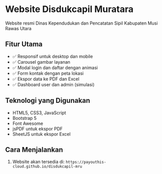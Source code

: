 # Website Disdukcapil Muratara

Website resmi Dinas Kependudukan dan Pencatatan Sipil Kabupaten Musi Rawas Utara

## Fitur Utama

- ✅ Responsif untuk desktop dan mobile
- ✅ Carousel gambar layanan
- ✅ Modal login dan daftar dengan animasi
- ✅ Form kontak dengan peta lokasi
- ✅ Ekspor data ke PDF dan Excel
- ✅ Dashboard user dan admin (simulasi)

## Teknologi yang Digunakan

- HTML5, CSS3, JavaScript
- Bootstrap 5
- Font Awesome
- jsPDF untuk ekspor PDF
- SheetJS untuk ekspor Excel

## Cara Menjalankan

1. Website akan tersedia di: `https://payouthis-cloud.github.io/disdukcapil-mru`

